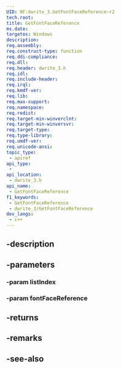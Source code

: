 ```yaml
---
UID: NF:dwrite_3.GetFontFaceReference~r2
tech.root: 
title: GetFontFaceReference
ms.date: 
targetos: Windows
description: 
req.assembly: 
req.construct-type: function
req.ddi-compliance: 
req.dll: 
req.header: dwrite_3.h
req.idl: 
req.include-header: 
req.irql: 
req.kmdf-ver: 
req.lib: 
req.max-support: 
req.namespace: 
req.redist: 
req.target-min-winverclnt: 
req.target-min-winversvr: 
req.target-type: 
req.type-library: 
req.umdf-ver: 
req.unicode-ansi: 
topic_type:
 - apiref
api_type:
 - 
api_location:
 - dwrite_3.h
api_name:
 - GetFontFaceReference
f1_keywords:
 - GetFontFaceReference
 - dwrite_3/GetFontFaceReference
dev_langs:
 - c++
---
```


## -description

## -parameters

### -param listIndex

### -param fontFaceReference

## -returns

## -remarks

## -see-also


